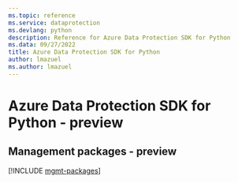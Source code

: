 ```yaml
---
ms.topic: reference
ms.service: dataprotection
ms.devlang: python
description: Reference for Azure Data Protection SDK for Python
ms.data: 09/27/2022
title: Azure Data Protection SDK for Python
author: lmazuel
ms.author: lmazuel
---
```

# Azure Data Protection SDK for Python - preview

## Management packages - preview
[!INCLUDE [mgmt-packages](data-protection-mgmt-index.md)]